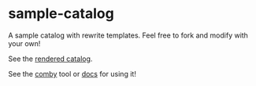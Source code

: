 # sample-catalog

A sample catalog with rewrite templates. Feel free to fork and modify with your own! 

See the [rendered catalog](https://catalog.comby.dev/).

See the [comby](https://github.com/comby-tools/comby) tool or [docs](https://comby.dev/) for using it!

